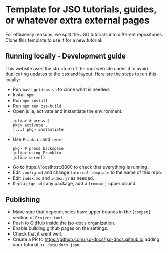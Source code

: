 # Template for JSO tutorials, guides, or whatever extra external pages

For efficiency reasons, we split the JSO tutorials into different repositories.
Clone this template to use it for a new tutorial.

## Running locally - Development guide

This website uses the structure of the root website under it to avoid duplicating updates to the css and layout.
Here are the steps to run this locally:

- Run `bash getdeps.sh` to clone what is needed.
- Install `npm`
- Run `npm install`
- Run `npm run css-build`
- Open julia, activate and instantiate the environment.
  ```
  julia> # press ]
  pkg> activate .
  (...) pkg> instantiate
  ```
- Use `Franklin` and `serve`
  ```
  pkg> # press backspace
  julia> using Franklin
  julia> serve()
  ```
- Go to https://localhost:8000 to check that everything is running.
- Edit `config.md` and change `tutorial-template` to the name of this repo.
- Edit `index.md` and `index.jl` as needed.
- If you `pkg> add` any package, add a `[compat]` upper bound.

## Publishing

- Make sure that dependencies have upper bounds in the `[compat]` section of `Project.toml`.
- Push to GitHub inside the jso-docs organization.
- Enable building github pages on the settings.
- Check that it went well.
- Create a PR to https://github.com/jso-docs/jso-docs.github.io adding your tutorial to `_data/docs.json`.